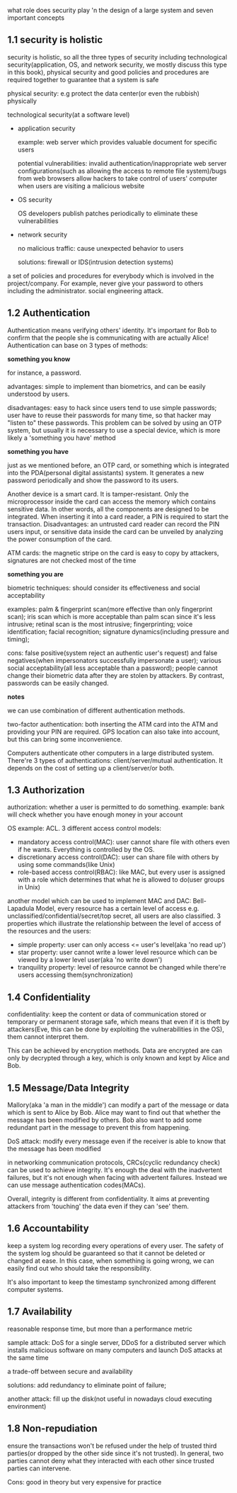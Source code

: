 what role does security play 'n the design of a large system and seven important concepts

## 1.1 security is holistic

security is holistic, so all the three types of security including technological security(application, OS, and network security, we mostly discuss this type in this book), physical security and good policies and procedures are required together to guarantee that a system is safe

physical security: e.g protect the data center(or even the rubbish) physically

technological security(at a software level)

* application security

  example: web server which provides valuable document for specific users

  potential vulnerabilities: invalid authentication/inappropriate web server configurations(such as allowing the access to remote file system)/bugs from web browsers allow hackers to take control of users' computer when users are visiting a malicious website

* OS security

  OS developers publish patches periodically to eliminate these vulnerabilities

* network security

  no malicious traffic: cause unexpected behavior to users

  solutions: firewall or IDS(intrusion detection systems)

a set of policies and procedures for everybody which is involved in the project/company. For example, never give your password to others including the administrator. social engineering attack.

## 1.2 Authentication

Authentication means verifying others' identity. It's important for Bob to confirm that the people she is communicating with are actually Alice! Authentication can base on 3 types of methods:

**something you know**

for instance, a password.

advantages: simple to implement than biometrics, and can be easily understood by users.

disadvantages: easy to hack since users tend to use simple passwords; user have to reuse their passwords for many time, so that hacker may "listen to" these passwords. This problem can be solved by using an OTP system, but usually it is necessary to use a special device, which is more likely a 'something you have' method

**something you have**

just as we mentioned before, an OTP card, or something which is integrated into the PDA(personal digital assistants) system. It generates a new password periodically and show the password to its users.

Another device is a smart card. It is tamper-resistant. Only the microprocessor inside the card can access the memory which contains sensitive data. In other words, all the components are designed to be integrated. When inserting it into a card reader, a PIN is required to start the transaction. Disadvantages: an untrusted card reader can record the PIN users input, or sensitive data inside the card can be unveiled by analyzing the power consumption of the card.

ATM cards: the magnetic stripe on the card is easy to copy by attackers, signatures are not checked most of the time

**something you are**

biometric techniques: should consider its effectiveness and social acceptability

examples: palm & fingerprint scan(more effective than only fingerprint scan); iris scan which is more acceptable than palm scan since it's less intrusive; retinal scan is the most intrusive; fingerprinting; voice identification; facial recognition; signature dynamics(including pressure and timing); 

cons: false positive(system reject an authentic user's request) and false negatives(when impersonators successfully impersonate a user); various social acceptability(all less acceptable than a password); people cannot change their biometric data after they are stolen by attackers. By contrast, passwords can be easily changed.

**notes**

we can use combination of different authentication methods.

two-factor authentication: both inserting the ATM card into the ATM and providing your PIN are required. GPS location can also take into account, but this can bring some inconvenience.

Computers authenticate other computers in a large distributed system. There're 3 types of authentications: client/server/mutual authentication. It depends on the cost of setting up a client/server/or both.

## 1.3 Authorization

authorization: whether a user is permitted to do something. example: bank will check whether you have enough money in your account

OS example: ACL. 3 different access control models:

* mandatory access control(MAC): user cannot share file with others even if he wants. Everything is controlled by the OS.
* discretionary access control(DAC): user can share file with others by using some commands(like Unix)
* role-based access control(RBAC): like MAC, but every user is assigned with a role which determines that what he is allowed to do(user groups in Unix)

another model which can be used to implement MAC and DAC: Bell-Lapadula Model, every resource has a certain level of access e.g. unclassified/confidential/secret/top secret, all users are also classified. 3 properties which illustrate the relationship between the level of access of the resources and the users:

* simple property: user can only access <= user's level(aka 'no read up')
* star property: user cannot write a lower level resource which can be viewed by a lower level user(aka 'no write down')
* tranquility property: level of resource cannot be changed while there're users accessing them(synchronization)

## 1.4 Confidentiality

confidentiality: keep the content or data of communication stored or temporary or permanent storage safe, which means that even if it is theft by attackers(Eve, this can be done by exploiting the vulnerabilities in the OS), them cannot interpret them.

This can be achieved by encryption methods. Data are encrypted are can only by decrypted through a key, which is only known and kept by Alice and Bob.

## 1.5 Message/Data Integrity

Mallory(aka 'a man in the middle') can modify a part of the message or data which is sent to Alice by Bob. Alice may want to find out that whether the message has been modified by others. Bob also want to add some redundant part in the message to prevent this from happening.

DoS attack: modify every message even if the receiver is able to know that the message has been modified

in networking communication protocols, CRCs(cyclic redundancy check) can be used to achieve integrity. It's enough the deal with the inadvertent failures, but it's not enough when facing with advertent failures. Instead we can use message authentication codes(MACs).

Overall, integrity is different from confidentiality. It aims at preventing attackers from 'touching' the data even if they can 'see' them.

## 1.6 Accountability

keep a system log recording every operations of every user. The safety of the system log should be guaranteed so that it cannot be deleted or changed at ease. In this case, when something is going wrong, we can easily find out who should take the responsibility.

It's also important to keep the timestamp synchronized among different computer systems.

## 1.7 Availability

reasonable response time, but more than a performance metric

sample attack: DoS for a single server, DDoS for a distributed server which installs malicious software on many computers and launch DoS attacks at the same time

a trade-off between secure and availability

solutions: add redundancy to eliminate point of failure;

another attack: fill up the disk(not useful in nowadays cloud executing environment)

## 1.8 Non-repudiation

ensure the transactions won't be refused under the help of trusted third parties(or dropped by the other side since it's not trusted). In general, two parties cannot deny what they interacted with each other since trusted parties can intervene.

Cons: good in theory but very expensive for practice







